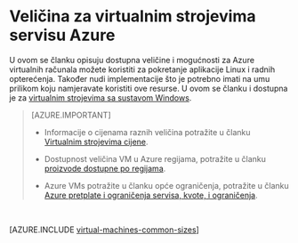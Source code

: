 <properties
 pageTitle="Veličina Linux VM | Microsoft Azure"
 description="Popis različitih veličina dostupne za Linux virtualnim strojevima u Azure."
 services="virtual-machines-linux"
 documentationCenter=""
 authors="cynthn"
 manager="timlt"
 editor=""
 tags="azure-resource-manager,azure-service-management"/>

<tags
ms.service="virtual-machines-linux"
 ms.devlang="na"
 ms.topic="article"
 ms.tgt_pltfrm="vm-linux"
 ms.workload="infrastructure-services"
 ms.date="09/21/2016"
 ms.author="cynthn"/>

# <a name="sizes-for-virtual-machines-in-azure"></a>Veličina za virtualnim strojevima servisu Azure

U ovom se članku opisuju dostupna veličine i mogućnosti za Azure virtualnih računala možete koristiti za pokretanje aplikacije Linux i radnih opterećenja. Također nudi implementacije što je potrebno imati na umu prilikom koju namjeravate koristiti ove resurse. U ovom se članku i dostupna je za [virtualnim strojevima sa sustavom Windows](virtual-machines-windows-sizes.md).

>[AZURE.IMPORTANT] 
>
>- Informacije o cijenama raznih veličina potražite u članku [Virtualnim strojevima cijene](https://azure.microsoft.com/pricing/details/virtual-machines/#Linux). 
>
>- Dostupnost veličina VM u Azure regijama, potražite u članku [proizvode dostupne po regijama](https://azure.microsoft.com/regions/services/).
>
>- Azure VMs potražite u članku opće ograničenja, potražite u članku [Azure pretplate i ograničenja servisa, kvote, i ograničenja](../azure-subscription-service-limits.md).

<br>   

[AZURE.INCLUDE [virtual-machines-common-sizes](../../includes/virtual-machines-common-sizes.md)]

